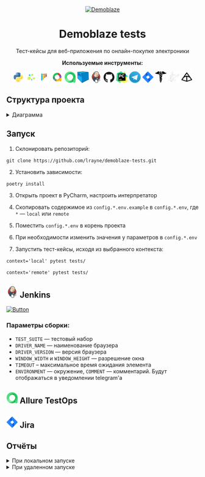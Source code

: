 <p align="center">
  <a href="https://demoblaze.com">
  <picture>
<img alt="Demoblaze" src="https://demoblaze.com/favicon.ico" width="70" height="70">
    </picture>
  </a>
</p>
<h1 align="center">
  Demoblaze tests
</h1>

<p align="center">
Тест-кейсы для веб-приложения по онлайн-покупке электроники
</p>
<p align="center"> <b>
Используемые инструменты:</b></p>
<p align="center">
<img title="Python" src="resources/icons/python.svg" height="30" width="30"/> <img title="Selene" src="resources/icons/selene.png" height="30" width="30"/>  <img title="Pytest" src="resources/icons/pytest.svg" height="30" width="30"/> <img title="Allure Report" src="resources/icons/allure-report.png" height="30" width="30"/> <img title="Allure TestOps" src="resources/icons/allure-testops.png" height="30" width="30"/> <img title="Selenoid" src="resources/icons/selenoid.png" height="30" width="30"/> <img title="Jenkins" src="resources/icons/jenkins.svg" height="30" width="30"/> <img title="GitHub" src="resources/icons/github.svg" height="30" width="30"/> <img title="Pycharm" src="resources/icons/pycharm.png" height="30" width="30"/> <img title="Telegram" src="resources/icons/telegram.png" height="30" width="30"/> <img title="Jira" src="resources/icons/jira.png" height="30" width="30"/> <img title="Requests" src="resources/icons/requests.png" height="30" width="30"/> <img title="Mimesis" src="resources/icons/mimesis.svg" height="30" width="30"/> <img title="Pydantic" src="resources/icons/pydantic.svg" height="30" width="30"/>
</p>

## Структура проекта

<details><summary>Диаграмма</summary>
<br>

```mermaid
        flowchart LR
            
        demoblaze --> tests(tests)

        demoblaze{{demoblaze-tests}} --> demoblaze_tests(demoblaze_tests)
        demoblaze_tests --> app(app.py)  

        model --> pages(pages)
        demoblaze_tests --> model(model) --> components(components)
        demoblaze_tests --> data(data) --> files(files)
        data --> other_data(...)
        model --> client(client.py)
        demoblaze_tests --> utils(utils.py)
        
        demoblaze --> settings(settings.py)
        demoblaze --> config(.config.*.env)
        demoblaze --> pyproject(pyproject.toml)
        demoblaze --> poetry(poetry.lock)

        demoblaze --> gitignore(.gitignore)
        
        demoblaze --> resources(resources) --> icons(icons)
        resources --> other_resources(...)

        demoblaze --> readme(README.md)
```
</details>

## Запуск

1. Склонировать репозиторий:

```
git clone https://github.com/lrayne/demoblaze-tests.git
```

2. Установить зависимости:

```
poetry install
```
3. Открыть проект в PyCharm, настроить интерпретатор

4. Скопировать содержимое из `config.*.env.example` в `config.*.env`, где `*` — `local` или `remote`
5. Поместить `config.*.env` в корень проекта 
6. При необходимости изменить значения у параметров в `config.*.env`

7. Запустить тест-кейсы, исходя из выбранного контекста:

```
context='local' pytest tests/
```

```
context='remote' pytest tests/
```


## <img title="Jenkins" src="resources/icons/jenkins.svg" height="30" width="30"/> Jenkins

[![Button](https://img.shields.io/badge/Открыть%20сборку-d33732)](https://jenkins.autotests.cloud/job/demoblaze-tests/)

### Параметры сборки:

- `TEST_SUITE` — тестовый набор
- `DRIVER_NAME` — наименование браузера
- `DRIVER_VERSION` — версия браузера
- `WINDOW_WIDTH` и `WINDOW_HEIGHT` — разрешение окна
- `TIMEOUT` – максимальное время ожидания элемента
- `ENVIRONMENT` — окружение, `COMMENT` — комментарий. Будут отображаться в уведомлении telegram'а



## <img title="Allure TestOps" src="resources/icons/allure-testops.png" height="30" width="30"/> Allure TestOps

## <img title="Jira" src="resources/icons/jira.png" height="30" width="30"/>  Jira


## Отчёты

<details><summary>При локальном запуске</summary>
<br>

```
allure serve allure-results/
```

В результате:

<img src="resources/allure-report-local.png">


</details>

<details><summary>При удаленном запуске</summary>

<br>[Отчёт можно посмотреть в Jenkins](https://jenkins.autotests.cloud/job/13-telegram_torsukov-unit14/10/allure/):

<img src="resources/allure-report-remote.gif">

<br>Если тест-кейсы запускались [через Jenkins](https://jenkins.autotests.cloud/job/13-telegram_torsukov-unit14/build?delay=0sec), то в чат telegram'а придёт письмо с результатами:

<img src="resources/telegram-notification.png">

А в [отчёте](https://jenkins.autotests.cloud/job/13-telegram_torsukov-unit14/10/allure/) можно будет посмотреть видео прохождения тест-кейсов:
<br>

<img src="resources/selenoid-video-attach.gif">

</details>


 
